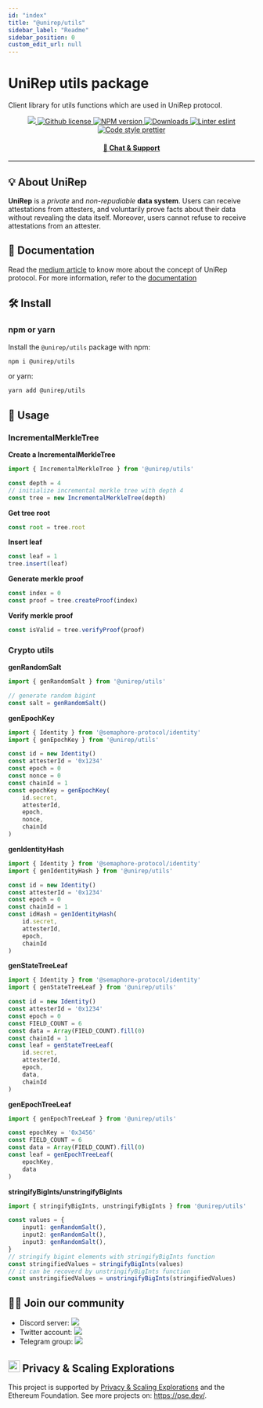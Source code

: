 ```yaml
---
id: "index"
title: "@unirep/utils"
sidebar_label: "Readme"
sidebar_position: 0
custom_edit_url: null
---
```


# UniRep utils package

Client library for utils functions which are used in UniRep protocol.

<p align="center">
    <a href="https://github.com/unirep/unirep">
        <img src="https://img.shields.io/badge/project-unirep-blue.svg?style=flat-square" />
    </a>
    <a href="https://github.com/unirep/unirep/blob/master/LICENSE">
        <img alt="Github license" src="https://img.shields.io/github/license/unirep/unirep.svg?style=flat-square" />
    </a>
    <a href="https://www.npmjs.com/package/@unirep/utils">
        <img alt="NPM version" src="https://img.shields.io/npm/v/@unirep/utils?style=flat-square" />
    </a>
    <a href="https://npmjs.org/package/@unirep/utils">
        <img alt="Downloads" src="https://img.shields.io/npm/dm/@unirep/utils.svg?style=flat-square" />
    </a>
    <a href="https://eslint.org/">
        <img alt="Linter eslint" src="https://img.shields.io/badge/linter-eslint-8080f2?style=flat-square&logo=eslint" />
    </a>
    <a href="https://prettier.io/">
        <img alt="Code style prettier" src="https://img.shields.io/badge/code%20style-prettier-f8bc45?style=flat-square&logo=prettier" />
    </a>
</p>

<div align="center">
    <h4>
        <a href="https://discord.gg/VzMMDJmYc5">
            🤖 Chat &amp; Support
        </a>
    </h4>
</div>

---

## 💡 About UniRep
**UniRep** is a *private* and *non-repudiable* **data system**. Users can receive attestations from attesters, and voluntarily prove facts about their data without revealing the data itself. Moreover, users cannot refuse to receive attestations from an attester.

## 📘 Documentation

Read the [medium article](https://medium.com/privacy-scaling-explorations/unirep-a-private-and-non-repudiable-reputation-system-7fb5c6478549) to know more about the concept of UniRep protocol.
For more information, refer to the [documentation](https://developer.unirep.io/)

## 🛠 Install

### npm or yarn

Install the `@unirep/utils` package with npm:

```bash
npm i @unirep/utils
```

or yarn:

```bash
yarn add @unirep/utils
```

## 📔 Usage

### IncrementalMerkleTree

**Create a IncrementalMerkleTree**
```typescript
import { IncrementalMerkleTree } from '@unirep/utils'

const depth = 4
// initialize incremental merkle tree with depth 4
const tree = new IncrementalMerkleTree(depth)
```

**Get tree root**
```typescript
const root = tree.root
```

**Insert leaf**
```typescript
const leaf = 1
tree.insert(leaf)
```

**Generate merkle proof**
```typescript
const index = 0
const proof = tree.createProof(index)
```

**Verify merkle proof**
```typescript
const isValid = tree.verifyProof(proof)
```

### Crypto utils

**genRandomSalt**
```typescript
import { genRandomSalt } from '@unirep/utils'

// generate random bigint
const salt = genRandomSalt()
```

**genEpochKey**
```typescript
import { Identity } from '@semaphore-protocol/identity'
import { genEpochKey } from '@unirep/utils'

const id = new Identity()
const attesterId = '0x1234'
const epoch = 0
const nonce = 0
const chainId = 1
const epochKey = genEpochKey(
    id.secret,
    attesterId,
    epoch,
    nonce,
    chainId
)
```

**genIdentityHash**
```typescript
import { Identity } from '@semaphore-protocol/identity'
import { genIdentityHash } from '@unirep/utils'

const id = new Identity()
const attesterId = '0x1234'
const epoch = 0
const chainId = 1
const idHash = genIdentityHash(
    id.secret,
    attesterId,
    epoch,
    chainId
)
```

**genStateTreeLeaf**
```typescript
import { Identity } from '@semaphore-protocol/identity'
import { genStateTreeLeaf } from '@unirep/utils'

const id = new Identity()
const attesterId = '0x1234'
const epoch = 0
const FIELD_COUNT = 6
const data = Array(FIELD_COUNT).fill(0)
const chainId = 1
const leaf = genStateTreeLeaf(
    id.secret,
    attesterId,
    epoch,
    data,
    chainId
)
```

**genEpochTreeLeaf**
```typescript
import { genEpochTreeLeaf } from '@unirep/utils'

const epochKey = '0x3456'
const FIELD_COUNT = 6
const data = Array(FIELD_COUNT).fill(0)
const leaf = genEpochTreeLeaf(
    epochKey,
    data
)
```

**stringifyBigInts/unstringifyBigInts**
```typescript
import { stringifyBigInts, unstringifyBigInts } from '@unirep/utils'

const values = {
    input1: genRandomSalt(),
    input2: genRandomSalt(),
    input3: genRandomSalt(),
}
// stringify bigint elements with stringifyBigInts function
const stringifiedValues = stringifyBigInts(values)
// it can be recoverd by unstringifyBigInts function
const unstringifiedValues = unstringifyBigInts(stringifiedValues)
```

## 🙌🏻 Join our community
- Discord server: <a href="https://discord.gg/VzMMDJmYc5"><img src="https://img.shields.io/discord/931582072152281188?label=Discord&style=flat-square&logo=discord" /></a>
- Twitter account: <a href="https://twitter.com/UniRep_Protocol"><img src="https://img.shields.io/twitter/follow/UniRep_Protocol?style=flat-square&logo=twitter" /></a>
- Telegram group: <a href="https://t.me/unirep"><img src="https://img.shields.io/badge/telegram-@unirep-blue.svg?style=flat-square&logo=telegram" /></a>

## <img height="24" src="https://pse.dev/_next/static/media/header-logo.16312102.svg" /> Privacy & Scaling Explorations

This project is supported by [Privacy & Scaling Explorations](https://github.com/privacy-scaling-explorations) and the Ethereum Foundation.
See more projects on: https://pse.dev/.

